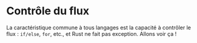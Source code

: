 # Contrôle du flux

La caractéristique commune à tous langages est la capacité à contrôler le flux : `if/else`, `for`, etc., et Rust ne fait pas exception. Allons voir ça !